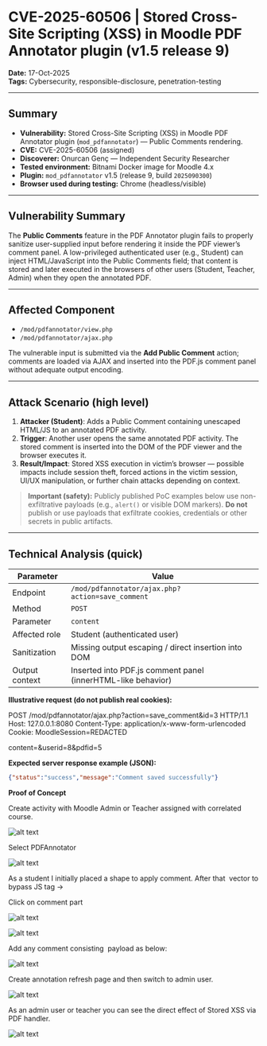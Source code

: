 # CVE-2025-60506 | Stored Cross-Site Scripting (XSS) in Moodle PDF Annotator plugin (v1.5 release 9)

**Date:** 17-Oct-2025  
**Tags:** Cybersecurity, responsible-disclosure, penetration-testing

---

## Summary

- **Vulnerability:** Stored Cross-Site Scripting (XSS) in Moodle PDF Annotator plugin (`mod_pdfannotator`) — Public Comments rendering.  
- **CVE:** CVE-2025-60506 (assigned)  
- **Discoverer:** Onurcan Genç — Independent Security Researcher  
- **Tested environment:** Bitnami Docker image for Moodle 4.x  
- **Plugin:** `mod_pdfannotator` v1.5 (release 9, build `2025090300`)  
- **Browser used during testing:** Chrome (headless/visible)

---

## Vulnerability Summary

The **Public Comments** feature in the PDF Annotator plugin fails to properly sanitize user-supplied input before rendering it inside the PDF viewer’s comment panel. A low-privileged authenticated user (e.g., Student) can inject HTML/JavaScript into the Public Comments field; that content is stored and later executed in the browsers of other users (Student, Teacher, Admin) when they open the annotated PDF.

---

## Affected Component

- `/mod/pdfannotator/view.php`  
- `/mod/pdfannotator/ajax.php`

The vulnerable input is submitted via the **Add Public Comment** action; comments are loaded via AJAX and inserted into the PDF.js comment panel without adequate output encoding.

---

## Attack Scenario (high level)

1. **Attacker (Student)**: Adds a Public Comment containing unescaped HTML/JS to an annotated PDF activity.  
2. **Trigger**: Another user opens the same annotated PDF activity. The stored comment is inserted into the DOM of the PDF viewer and the browser executes it.  
3. **Result/Impact**: Stored XSS execution in victim’s browser — possible impacts include session theft, forced actions in the victim session, UI/UX manipulation, or further chain attacks depending on context.

> **Important (safety):** Publicly published PoC examples below use non-exfiltrative payloads (e.g., `alert()` or visible DOM markers). **Do not** publish or use payloads that exfiltrate cookies, credentials or other secrets in public artifacts.

---

## Technical Analysis (quick)

| Parameter | Value |
|---|---|
| Endpoint | `/mod/pdfannotator/ajax.php?action=save_comment` |
| Method | `POST` |
| Parameter | `content` |
| Affected role | Student (authenticated user) |
| Sanitization | Missing output escaping / direct insertion into DOM |
| Output context | Inserted into PDF.js comment panel (innerHTML-like behavior) |

**Illustrative request (do not publish real cookies):**

POST /mod/pdfannotator/ajax.php?action=save_comment&id=3 HTTP/1.1
Host: 127.0.0.1:8080
Content-Type: application/x-www-form-urlencoded
Cookie: MoodleSession=REDACTED

content=<script>alert('XSS-POC - CVE-2025-60506')</script>&userid=8&pdfid=5


**Expected server response example (JSON):**
```json
{"status":"success","message":"Comment saved successfully"}
```

**Proof of Concept**

Create activity with Moodle Admin or Teacher assigned with correlated course.

![alt text](1.jpeg)

Select PDFAnnotator

![alt text](<Screen Shot 2025-10-17 at 21.47.50.png>)

As a student I initially placed a shape to apply comment. After that <img> vector to bypass JS tag ->

Click on comment part

![alt text](10.jpeg)

![alt text](12.jpeg)

Add any comment consisting <img> payload as below:

![alt text](11.jpeg)

Create annotation refresh page and then switch to admin user.

![alt text](5.jpeg)

As an admin user or teacher you can see the direct effect of Stored XSS via PDF handler.

![alt text](3.jpeg)